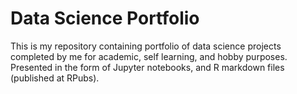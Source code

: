 # Data Science Portfolio
This is my repository containing portfolio of data science projects completed by me for academic, self learning, and hobby purposes. Presented in the form of Jupyter notebooks, and R markdown files (published at RPubs).
